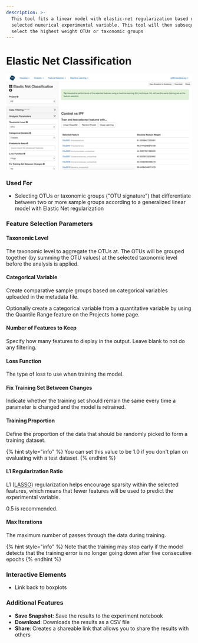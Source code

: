 ```yaml
---
description: >-
  This tool fits a linear model with elastic-net regularization based on the
  selected numerical experimental variable. This tool will then subsequently
  select the highest weight OTUs or taxonomic groups
---
```


# Elastic Net Classification

![](.gitbook/assets/image%20%2815%29%20%281%29.png)

### Used For

* Selecting OTUs or taxonomic groups \("OTU signature"\) that differentiate between two or more sample groups according to a generalized linear model with Elastic Net regularization

### Feature Selection Parameters

#### Taxonomic Level

The taxonomic level to aggregate the OTUs at. The OTUs will be grouped together \(by summing the OTU values\) at the selected taxonomic level before the analysis is applied.

#### Categorical Variable

Create comparative sample groups based on categorical variables uploaded in the metadata file. 

Optionally create a categorical variable from a quantitative variable by using the Quantile Range feature on the Projects home page. 

#### Number of Features to Keep

Specify how many features to display in the output. Leave blank to not do any filtering.

#### Loss Function

The type of loss to use when training the model.

#### Fix Training Set Between Changes

Indicate whether the training set should remain the same every time a parameter is changed and the model is retrained.

#### Training Proportion

Define the proportion of the data that should be randomly picked to form a training dataset. 

{% hint style="info" %}
You can set this value to be 1.0 if you don't plan on evaluating with a test dataset.
{% endhint %}

#### L1 Regularization Ratio

L1 \([LASSO](https://en.wikipedia.org/wiki/Lasso_%28statistics%29)\) regularization helps encourage sparsity within the selected features, which means that fewer features will be used to predict the experimental variable. 

0.5 is recommended.

#### Max Iterations

The maximum number of passes through the data during training. 

{% hint style="info" %}
Note that the training may stop early if the model detects that the training error is no longer going down after five consecutive epochs
{% endhint %}

### Interactive Elements

* Link back to boxplots

### Additional Features

* **Save Snapshot**: Save the results to the experiment notebook
* **Download**: Downloads the results as a CSV file
* **Share**: Creates a shareable link that allows you to share the results with others

